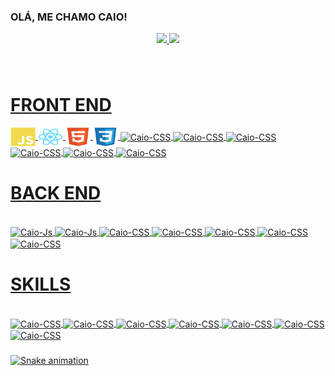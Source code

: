 ### OLÁ, ME CHAMO CAIO!

<div align="center">
  <a href="https://github.com/rafaballerini">
  <img height="180em" src="https://github-readme-stats.vercel.app/api?username=caiocrf&show_icons=true&theme=codeSTACKr&include_all_commits=true&count_private=true"/>
  <img height="180em" src="https://github-readme-stats.vercel.app/api/top-langs/?username=caiocrf&layout=compact&langs_count=7&theme=codeSTACKr"/>
</div>

### 
<div style="display: inline_block"><br>
<h1> FRONT END </h1>
  <img align="center" alt="Caio-Js" height="30" width="40" src="https://raw.githubusercontent.com/devicons/devicon/master/icons/javascript/javascript-plain.svg">
  <img align="center" alt="Caio-React" height="30" width="40" src="https://raw.githubusercontent.com/devicons/devicon/master/icons/react/react-original.svg">
  <img align="center" alt="Caio-HTML" height="30" width="40" src="https://raw.githubusercontent.com/devicons/devicon/master/icons/html5/html5-original.svg">
  <img align="center" alt="Caio-CSS" height="30" width="40" src="https://raw.githubusercontent.com/devicons/devicon/master/icons/css3/css3-original.svg">
 <img align="center" alt="Caio-CSS" height="30" width="40"  src="https://cdn.jsdelivr.net/gh/devicons/devicon/icons/npm/npm-original-wordmark.svg" />
 <img align="center" alt="Caio-CSS" height="30" width="40"  src="https://cdn.jsdelivr.net/gh/devicons/devicon/icons/redux/redux-original.svg" />
 <img align="center" alt="Caio-CSS" height="30" width="40"  src="https://cdn.jsdelivr.net/gh/devicons/devicon/icons/nodejs/nodejs-plain.svg" />
 <img align="center" alt="Caio-CSS" height="30" width="40" src="https://cdn.jsdelivr.net/gh/devicons/devicon/icons/jest/jest-plain.svg" />
  <img align="center" alt="Caio-CSS" height="30" width="40" src="https://cdn.jsdelivr.net/gh/devicons/devicon/icons/eslint/eslint-original.svg" />
  <img align="center" alt="Caio-CSS" height="30" width="40" src="https://cdn.jsdelivr.net/gh/devicons/devicon/icons/bootstrap/bootstrap-plain.svg" />
  
  ###
  
  <h1> BACK END </h1>
  <div style="display: inline_block"><br>
   <img align="center" alt="Caio-Js" height="30" width="40" src="https://cdn.jsdelivr.net/gh/devicons/devicon/icons/docker/docker-original.svg">
   <img align="center" alt="Caio-Js" height="30" width="40" src="https://cdn.jsdelivr.net/gh/devicons/devicon/icons/mysql/mysql-original.svg" />
   <img align="center" alt="Caio-CSS" height="30" width="40"  src="https://cdn.jsdelivr.net/gh/devicons/devicon/icons/nodejs/nodejs-plain.svg" />
   <img align="center" alt="Caio-CSS" height="30" width="40" src="https://cdn.jsdelivr.net/gh/devicons/devicon/icons/mongodb/mongodb-original.svg" />
   <img align="center" alt="Caio-CSS" height="30" width="40" src="https://cdn.jsdelivr.net/gh/devicons/devicon/icons/typescript/typescript-original.svg"/>
   <img align="center" alt="Caio-CSS" height="30" width="40" src="https://cdn.jsdelivr.net/gh/devicons/devicon/icons/python/python-original.svg" />
   <img align="center" alt="Caio-CSS" height="30" width="40" src="https://cdn.jsdelivr.net/gh/devicons/devicon/icons/django/django-plain.svg" />

   
  <h1> SKILLS </h1>
  <div style="display: inline_block"><br>
  <img  align="center" alt="Caio-CSS" height="30" width="40" src="https://cdn.jsdelivr.net/gh/devicons/devicon/icons/vscode/vscode-original.svg" />
  <img align="center" alt="Caio-CSS" height="30" width="40" src="https://cdn.jsdelivr.net/gh/devicons/devicon/icons/git/git-original.svg" />
  <img align="center" alt="Caio-CSS" height="30" width="40" src="https://cdn.jsdelivr.net/gh/devicons/devicon/icons/slack/slack-original.svg" />
  <img align="center" alt="Caio-CSS" height="30" width="40" src="https://cdn.jsdelivr.net/gh/devicons/devicon/icons/trello/trello-plain.svg" />
  <img align="center" alt="Caio-CSS" height="30" width="40" src="https://cdn.jsdelivr.net/gh/devicons/devicon/icons/figma/figma-original.svg" />
  <img align="center" alt="Caio-CSS" height="30" width="40" src="https://cdn.jsdelivr.net/gh/devicons/devicon/icons/bash/bash-original.svg" />
  <img align="center" alt="Caio-CSS" height="30" width="40" src="https://cdn.jsdelivr.net/gh/devicons/devicon/icons/linux/linux-original.svg" />
  
  ###
  
  ![Snake animation](https://github.com/caiocrf/caiocrf/blob/output/github-contribution-grid-snake.svg)
  
 
